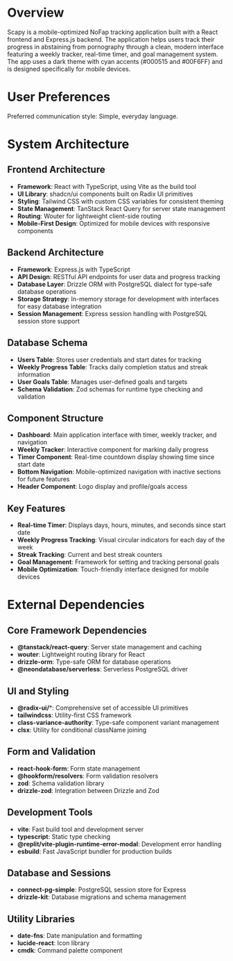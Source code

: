 # Overview

Scapy is a mobile-optimized NoFap tracking application built with a React frontend and Express.js backend. The application helps users track their progress in abstaining from pornography through a clean, modern interface featuring a weekly tracker, real-time timer, and goal management system. The app uses a dark theme with cyan accents (#000515 and #00F6FF) and is designed specifically for mobile devices.

# User Preferences

Preferred communication style: Simple, everyday language.

# System Architecture

## Frontend Architecture
- **Framework**: React with TypeScript, using Vite as the build tool
- **UI Library**: shadcn/ui components built on Radix UI primitives
- **Styling**: Tailwind CSS with custom CSS variables for consistent theming
- **State Management**: TanStack React Query for server state management
- **Routing**: Wouter for lightweight client-side routing
- **Mobile-First Design**: Optimized for mobile devices with responsive components

## Backend Architecture
- **Framework**: Express.js with TypeScript
- **API Design**: RESTful API endpoints for user data and progress tracking
- **Database Layer**: Drizzle ORM with PostgreSQL dialect for type-safe database operations
- **Storage Strategy**: In-memory storage for development with interfaces for easy database integration
- **Session Management**: Express session handling with PostgreSQL session store support

## Database Schema
- **Users Table**: Stores user credentials and start dates for tracking
- **Weekly Progress Table**: Tracks daily completion status and streak information
- **User Goals Table**: Manages user-defined goals and targets
- **Schema Validation**: Zod schemas for runtime type checking and validation

## Component Structure
- **Dashboard**: Main application interface with timer, weekly tracker, and navigation
- **Weekly Tracker**: Interactive component for marking daily progress
- **Timer Component**: Real-time countdown display showing time since start date
- **Bottom Navigation**: Mobile-optimized navigation with inactive sections for future features
- **Header Component**: Logo display and profile/goals access

## Key Features
- **Real-time Timer**: Displays days, hours, minutes, and seconds since start date
- **Weekly Progress Tracking**: Visual circular indicators for each day of the week
- **Streak Tracking**: Current and best streak counters
- **Goal Management**: Framework for setting and tracking personal goals
- **Mobile Optimization**: Touch-friendly interface designed for mobile devices

# External Dependencies

## Core Framework Dependencies
- **@tanstack/react-query**: Server state management and caching
- **wouter**: Lightweight routing library for React
- **drizzle-orm**: Type-safe ORM for database operations
- **@neondatabase/serverless**: Serverless PostgreSQL driver

## UI and Styling
- **@radix-ui/***: Comprehensive set of accessible UI primitives
- **tailwindcss**: Utility-first CSS framework
- **class-variance-authority**: Type-safe component variant management
- **clsx**: Utility for conditional className joining

## Form and Validation
- **react-hook-form**: Form state management
- **@hookform/resolvers**: Form validation resolvers
- **zod**: Schema validation library
- **drizzle-zod**: Integration between Drizzle and Zod

## Development Tools
- **vite**: Fast build tool and development server
- **typescript**: Static type checking
- **@replit/vite-plugin-runtime-error-modal**: Development error handling
- **esbuild**: Fast JavaScript bundler for production builds

## Database and Sessions
- **connect-pg-simple**: PostgreSQL session store for Express
- **drizzle-kit**: Database migrations and schema management

## Utility Libraries
- **date-fns**: Date manipulation and formatting
- **lucide-react**: Icon library
- **cmdk**: Command palette component